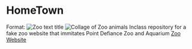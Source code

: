 # HomeTown
Format: ![Zoo text title](images/zoo.png)
![Collage of Zoo animals](images/Zoo.jpg)
Inclass repository for a fake zoo website that immitates Point Defiance Zoo and Aquarium [Zoo Website](https://www.pdza.org/)
